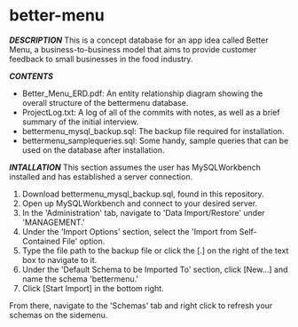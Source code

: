 # better-menu

***DESCRIPTION***
This is a concept database for an app idea called Better Menu, a business-to-business model that aims to provide customer feedback to small businesses in the food industry.

***CONTENTS***

- Better_Menu_ERD.pdf: An entity relationship diagram showing the overall structure of the bettermenu database.
- ProjectLog.txt: A log of all of the commits with notes, as well as a brief summary of the initial interview.
- bettermenu_mysql_backup.sql: The backup file required for installation.
- bettermenu_samplequeries.sql: Some handy, sample queries that can be used on the database after installation.

***INTALLATION***
This section assumes the user has MySQLWorkbench installed and has established a server connection.

1. Download bettermenu_mysql_backup.sql, found in this repository.
2. Open up MySQLWorkbench and connect to your desired server.
3. In the 'Administration' tab, navigate to 'Data Import/Restore' under 'MANAGEMENT.'
4. Under the 'Import Options' section, select the 'Import from Self-Contained File' option.
5. Type the file path to the backup file or click the [.] on the right of the text box to navigate to it.
6. Under the 'Default Schema to be Imported To' section, click [New...] and name the schema 'bettermenu.'
7. Click [Start Import] in the bottom right.

From there, navigate to the 'Schemas' tab and right click to refresh your schemas on the sidemenu.
